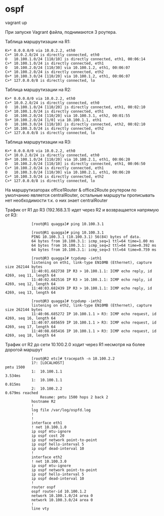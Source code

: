 # ospf

vagrant up

При запуске Vagrant файла, поднимаются 3 роутера.

Таблица маршрутизации на R1:

    K>* 0.0.0.0/0 via 10.0.2.2, eth0
    C>* 10.0.2.0/24 is directly connected, eth0
    O   10.100.1.0/24 [110/10] is directly connected, eth1, 00:06:14
    C>* 10.100.1.0/24 is directly connected, eth1
    O   10.100.2.0/24 [110/30] via 10.100.1.2, eth1, 00:06:07
    C>* 10.100.2.0/24 is directly connected, eth2
    O>* 10.100.3.0/24 [110/20] via 10.100.1.2, eth1, 00:06:07
    C>* 127.0.0.0/8 is directly connected, lo
Таблица маршрутизации на R2:

    K>* 0.0.0.0/0 via 10.0.2.2, eth0
    C>* 10.0.2.0/24 is directly connected, eth0
    O   10.100.1.0/24 [110/20] is directly connected, eth1, 00:02:10
    C>* 10.100.1.0/24 is directly connected, eth1
    O   10.100.2.0/24 [110/20] via 10.100.3.1, eth2, 00:01:55
    S>* 10.100.2.0/24 [1/0] via 10.100.1.1, eth1
    O   10.100.3.0/24 [110/10] is directly connected, eth2, 00:02:10
    C>* 10.100.3.0/24 is directly connected, eth2
    C>* 127.0.0.0/8 is directly connected, lo
Таблица маршрутизации на R3:

    K>* 0.0.0.0/0 via 10.0.2.2, eth0
    C>* 10.0.2.0/24 is directly connected, eth0
    O>* 10.100.1.0/24 [110/20] via 10.100.2.1, eth1, 00:06:20
    O   10.100.2.0/24 [110/10] is directly connected, eth1, 00:06:50
    C>* 10.100.2.0/24 is directly connected, eth1
    O   10.100.3.0/24 [110/30] via 10.100.2.1, eth1, 00:06:20
    C>* 10.100.3.0/24 is directly connected, eth2
    C>* 127.0.0.0/8 is directly connected, lo

На маршрутизаторах office1Router & office2Route роутером по умолчанию является centralRouter, остальные маршруты прописывать нет необходимости т.к. о них знает centralRouter

Трафик от R1 до R3 (192.168.3.1) идет через R2 и возвращается напрямую от R3:

                [root@R1 quagga]# ping 10.100.3.1

                [root@R1 quagga]# ping 10.100.3.1
                PING 10.100.3.1 (10.100.3.1) 56(84) bytes of data.
                64 bytes from 10.100.3.1: icmp_seq=1 ttl=64 time=1.00 ms
                64 bytes from 10.100.3.1: icmp_seq=2 ttl=64 time=0.392 ms
                64 bytes from 10.100.3.1: icmp_seq=3 ttl=64 time=0.759 ms

                [root@R3 quagga]# tcpdump -ieth1
                listening on eth1, link-type EN10MB (Ethernet), capture size 262144 bytes
                11:40:01.682738 IP R3 > 10.100.1.1: ICMP echo reply, id 4269, seq 11, length 64
                11:40:02.682516 IP R3 > 10.100.1.1: ICMP echo reply, id 4269, seq 12, length 64
                11:40:03.682439 IP R3 > 10.100.1.1: ICMP echo reply, id 4269, seq 13, length 64

                [root@R3 quagga]# tcpdump -ieth2
                listening on eth2, link-type EN10MB (Ethernet), capture size 262144 bytes
                11:40:06.685272 IP 10.100.1.1 > R3: ICMP echo request, id 4269, seq 16, length 64
                11:40:07.685659 IP 10.100.1.1 > R3: ICMP echo request, id 4269, seq 17, length 64
                11:40:08.685416 IP 10.100.1.1 > R3: ICMP echo request, id 4269, seq 18, length 64
Трафик от R2 до сети 10.100.2.0 ходит через R1 несмотря на более дорогой маршрут

                [root@R2 etc]# tracepath -n 10.100.2.2
                1?: [LOCALHOST]                                         pmtu 1500
                1:  10.100.1.1                                            3.534ms
                1:  10.100.1.1                                            0.815ms
                2:  10.100.2.2                                            0.679ms reached
                    Resume: pmtu 1500 hops 2 back 2
                hostname R2
                !
                log file /var/log/ospfd.log
                !
                !
                interface eth1
                ! net 10.100.1.0
                ip ospf mtu-ignore
                ip ospf cost 20
                ip ospf network point-to-point
                ip ospf hello-interval 5
                ip ospf dead-interval 10
                !
                interface eth2
                ! net 10.100.3.0
                ip ospf mtu-ignore
                ip ospf network point-to-point
                ip ospf hello-interval 5
                ip ospf dead-interval 10
                !
                router ospf
                ospf router-id 10.100.1.2
                network 10.100.1.0/24 area 0
                network 10.100.3.0/24 area 0
                !
                line vty

